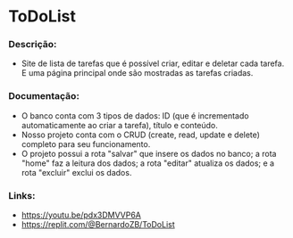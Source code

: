 # ToDoList

### Descrição:
- Site de lista de tarefas que é possível criar, editar e deletar cada tarefa. E uma página principal onde são mostradas as tarefas criadas.

### Documentação:
- O banco conta com 3 tipos de dados: ID (que é incrementado automaticamente ao criar a tarefa), título e conteúdo.
- Nosso projeto conta com o CRUD (create, read, update e delete) completo para seu funcionamento.
- O projeto possui a rota "salvar" que insere os dados no banco; a rota "home" faz a leitura dos dados; a rota "editar" atualiza os dados; e a rota "excluir" exclui os dados.

### Links:
- https://youtu.be/pdx3DMVVP6A
- https://replit.com/@BernardoZB/ToDoList